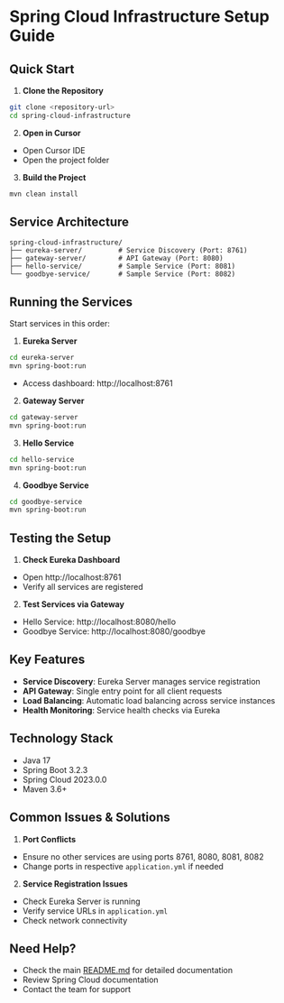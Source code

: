 # Spring Cloud Infrastructure Setup Guide

## Quick Start

1. **Clone the Repository**
```bash
git clone <repository-url>
cd spring-cloud-infrastructure
```

2. **Open in Cursor**
- Open Cursor IDE
- Open the project folder

3. **Build the Project**
```bash
mvn clean install
```

## Service Architecture

```
spring-cloud-infrastructure/
├── eureka-server/         # Service Discovery (Port: 8761)
├── gateway-server/        # API Gateway (Port: 8080)
├── hello-service/         # Sample Service (Port: 8081)
└── goodbye-service/       # Sample Service (Port: 8082)
```

## Running the Services

Start services in this order:

1. **Eureka Server**
```bash
cd eureka-server
mvn spring-boot:run
```
- Access dashboard: http://localhost:8761

2. **Gateway Server**
```bash
cd gateway-server
mvn spring-boot:run
```

3. **Hello Service**
```bash
cd hello-service
mvn spring-boot:run
```

4. **Goodbye Service**
```bash
cd goodbye-service
mvn spring-boot:run
```

## Testing the Setup

1. **Check Eureka Dashboard**
- Open http://localhost:8761
- Verify all services are registered

2. **Test Services via Gateway**
- Hello Service: http://localhost:8080/hello
- Goodbye Service: http://localhost:8080/goodbye

## Key Features

- **Service Discovery**: Eureka Server manages service registration
- **API Gateway**: Single entry point for all client requests
- **Load Balancing**: Automatic load balancing across service instances
- **Health Monitoring**: Service health checks via Eureka

## Technology Stack

- Java 17
- Spring Boot 3.2.3
- Spring Cloud 2023.0.0
- Maven 3.6+

## Common Issues & Solutions

1. **Port Conflicts**
- Ensure no other services are using ports 8761, 8080, 8081, 8082
- Change ports in respective `application.yml` if needed

2. **Service Registration Issues**
- Check Eureka Server is running
- Verify service URLs in `application.yml`
- Check network connectivity

## Need Help?

- Check the main [README.md](README.md) for detailed documentation
- Review Spring Cloud documentation
- Contact the team for support 